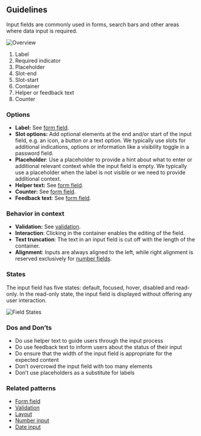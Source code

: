 ## Guidelines

Input fields are commonly used in forms, search bars and other areas where data input is required.

![Overview](https://www.figma.com/design/wEptRgAezDU1z80Cn3eZ0o/iX-Pattern-Illustrations?node-id=3054-593&t=jhhv5OZGqmBpgXcs-4)

1. Label
2. Required indicator
3. Placeholder
4. Slot-end
5. Slot-start
6. Container
7. Helper or feedback text
8. Counter

### Options

- **Label:** See [form field](../forms-field).
- **Slot options:** Add optional elements at the end and/or start of the input field, e.g. an icon, a button or a text option. We typically use slots for additional indications, options or information like a visibility toggle in a password field.
- **Placeholder**: Use a placeholder to provide a hint about what to enter or additional relevant context while the input field is empty. We typically use a placeholder when the label is not visible or we need to provide additional context.
- **Helper text:** See [form field](../forms-field).
- **Counter:** See [form field](../forms-field).
- **Feedback text**: See [form field](../forms-field).

### Behavior in context

- **Validation:** See [validation](../forms-validation).
- **Interaction**: Clicking in the container enables the editing of the field.
- **Text truncation**: The text in an input field is cut off with the length of the container.
- **Alignment**: Inputs are always aligned to the left, while right alignment is reserved exclusively for [number fields](../input-number).

### States

The input field has five states: default, focused, hover, disabled and read-only. In the read-only state, the input field is displayed without offering any user interaction.

![Field States](https://www.figma.com/design/wEptRgAezDU1z80Cn3eZ0o/iX-Pattern-Illustrations?node-id=3198-7167&t=jhhv5OZGqmBpgXcs-4)

### Dos and Don’ts

- Do use helper text to guide users through the input process
- Do use feedback text to inform users about the status of their input
- Do ensure that the width of the input field is appropriate for the expected content
- Don’t overcrowd the input field with too many elements
- Don’t use placeholders as a substitute for labels

### Related patterns

- [Form field](../forms-field)
- [Validation](../forms-validation)
- [Layout](../forms-layout)
- [Number input](../input-number)
- [Date input](../input-date)
